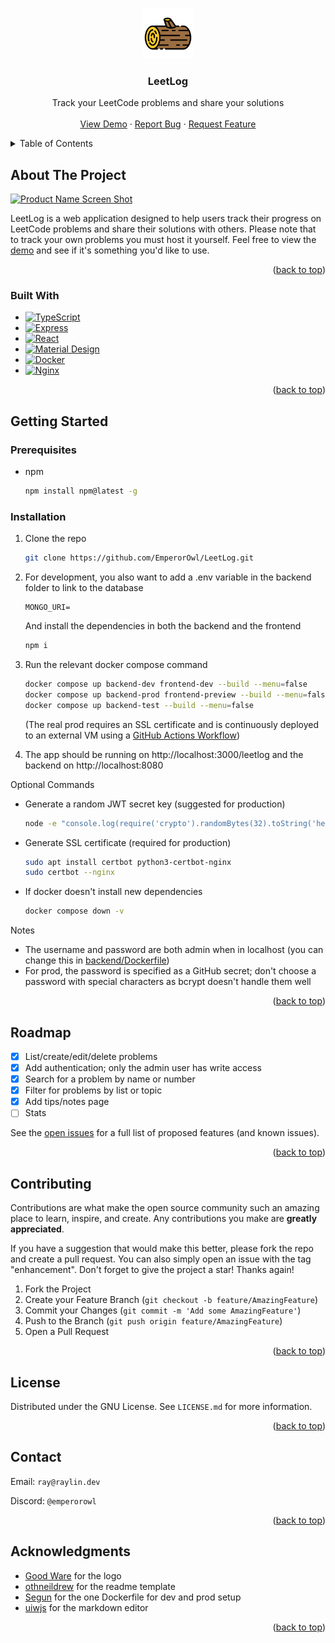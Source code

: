 <a id="readme-top"></a>



<!-- PROJECT LOGO -->
<br />
<div align="center">
  <a href="https://github.com/EmperorOwl/LeetLog">
    <img src="frontend/public/logo.png" alt="Logo" width="80" height="80">
  </a>

<h3 align="center">LeetLog</h3>

  <p align="center">
    Track your LeetCode problems and share your solutions
    <br />
    <br />
    <a href="https://app.raylin.dev/leetlog">View Demo</a>
    &middot;
    <a href="https://github.com/EmperorOwl/LeetLog/issues/new?labels=bug&template=bug-report---.md">Report Bug</a>
    &middot;
    <a href="https://github.com/EmperorOwl/LeetLog/issues/new?labels=enhancement&template=feature-request---.md">Request Feature</a>
  </p>
</div>



<!-- TABLE OF CONTENTS -->
<details>
  <summary>Table of Contents</summary>
  <ol>
    <li>
      <a href="#about-the-project">About The Project</a>
      <ul>
        <li><a href="#built-with">Built With</a></li>
      </ul>
    </li>
    <li>
      <a href="#getting-started">Getting Started</a>
      <ul>
        <li><a href="#prerequisites">Prerequisites</a></li>
        <li><a href="#installation">Installation</a></li>
      </ul>
    </li>
    <li><a href="#roadmap">Roadmap</a></li>
    <li><a href="#contributing">Contributing</a></li>
    <li><a href="#license">License</a></li>
    <li><a href="#contact">Contact</a></li>
    <li><a href="#acknowledgments">Acknowledgments</a></li>
  </ol>
</details>



<!-- ABOUT THE PROJECT -->

## About The Project

[![Product Name Screen Shot][product-screenshot]](https://app.raylin.dev/leetlog)

LeetLog is a web application designed to help users track their progress on LeetCode problems
and share their solutions with others. Please note that to track your own problems you must host it yourself.
Feel free to view the [demo](https://app.raylin.dev/leetlog) and see if it's something you'd like to use.

<p align="right">(<a href="#readme-top">back to top</a>)</p>

### Built With

* [![TypeScript][TypeScript]][TypeScript-url]
* [![Express][Express.js]][Express-url]
* [![React][React.js]][React-url]
* [![Material Design][Material-Design]][Material-Design-url]
* [![Docker][Docker]][Docker-url]
* [![Nginx][Nginx]][Nginx-url]

<p align="right">(<a href="#readme-top">back to top</a>)</p>



<!-- GETTING STARTED -->

## Getting Started

### Prerequisites

* npm
  ```sh
  npm install npm@latest -g
  ```

### Installation

1. Clone the repo
   ```sh
   git clone https://github.com/EmperorOwl/LeetLog.git
   ```
   
2. For development, you also want to add a .env variable in the backend folder to link to the database
   ```text
   MONGO_URI=
   ```
   And install the dependencies in both the backend and the frontend
   ```sh
   npm i
   ```

3. Run the relevant docker compose command
   ```sh
   docker compose up backend-dev frontend-dev --build --menu=false
   docker compose up backend-prod frontend-preview --build --menu=false
   docker compose up backend-test --build --menu=false
   ```
   (The real prod requires an SSL certificate and is continuously deployed to an external VM using a 
   [GitHub Actions Workflow](https://github.com/EmperorOwl/LeetLog/blob/master/.github/workflows/cd.yaml))

4. The app should be running on http://localhost:3000/leetlog and the backend on http://localhost:8080

Optional Commands

- Generate a random JWT secret key (suggested for production)
  ```sh
  node -e "console.log(require('crypto').randomBytes(32).toString('hex'))"
  ```

- Generate SSL certificate (required for production)
  ```sh
  sudo apt install certbot python3-certbot-nginx
  sudo certbot --nginx
  ```

- If docker doesn't install new dependencies
  ```sh
  docker compose down -v
  ```

Notes

- The username and password are both admin when in localhost 
  (you can change this in [backend/Dockerfile](https://github.com/EmperorOwl/LeetLog/blob/master/backend/Dockerfile))
- For prod, the password is specified as a GitHub secret; don't choose a password with special characters 
  as bcrypt doesn't handle them well

<p align="right">(<a href="#readme-top">back to top</a>)</p>



<!-- ROADMAP -->

## Roadmap

- [x] List/create/edit/delete problems
- [x] Add authentication; only the admin user has write access
- [x] Search for a problem by name or number
- [x] Filter for problems by list or topic
- [x] Add tips/notes page
- [ ] Stats

See the [open issues](https://github.com/EmperorOwl/LeetLog/issues) for a full list of proposed features (and known
issues).

<p align="right">(<a href="#readme-top">back to top</a>)</p>



<!-- CONTRIBUTING -->

## Contributing

Contributions are what make the open source community such an amazing place to learn, inspire, and create. Any
contributions you make are **greatly appreciated**.

If you have a suggestion that would make this better, please fork the repo and create a pull request. You can also
simply open an issue with the tag "enhancement".
Don't forget to give the project a star! Thanks again!

1. Fork the Project
2. Create your Feature Branch (`git checkout -b feature/AmazingFeature`)
3. Commit your Changes (`git commit -m 'Add some AmazingFeature'`)
4. Push to the Branch (`git push origin feature/AmazingFeature`)
5. Open a Pull Request

<p align="right">(<a href="#readme-top">back to top</a>)</p>



<!-- LICENSE -->

## License

Distributed under the GNU License. See `LICENSE.md` for more information.

<p align="right">(<a href="#readme-top">back to top</a>)</p>



<!-- CONTACT -->

## Contact

Email: `ray@raylin.dev`

Discord: `@emperorowl`

<p align="right">(<a href="#readme-top">back to top</a>)</p>



<!-- ACKNOWLEDGMENTS -->

## Acknowledgments

* [Good Ware](https://www.flaticon.com/free-icon/wood_2933617) for the logo
* [othneildrew](https://github.com/othneildrew) for the readme template
* [Segun](https://dev.to/massivebrains/use-same-dockerfile-for-dev-production-1l7f) for the one Dockerfile for dev and
  prod setup
* [uiwjs](https://github.com/uiwjs/react-md-editor) for the markdown editor

<p align="right">(<a href="#readme-top">back to top</a>)</p>



<!-- MARKDOWN LINKS & IMAGES -->
<!-- https://www.markdownguide.org/basic-syntax/#reference-style-links -->

[product-screenshot]: frontend/public/demo.gif

[TypeScript]: https://img.shields.io/badge/TypeScript-007ACC?style=for-the-badge&logo=typescript&logoColor=white

[TypeScript-url]: https://www.typescriptlang.org/

[Express.js]: https://img.shields.io/badge/Express-000000?style=for-the-badge&logo=express&logoColor=white

[Express-url]: https://expressjs.com/

[React.js]: https://img.shields.io/badge/React-20232A?style=for-the-badge&logo=react&logoColor=61DAFB

[React-url]: https://reactjs.org/

[Material-Design]: https://img.shields.io/badge/Material%20Design-757575?style=for-the-badge&logo=material-design&logoColor=white

[Material-Design-url]: https://material.io/

[Docker]: https://img.shields.io/badge/Docker-2496ED?style=for-the-badge&logo=docker&logoColor=white

[Docker-url]: https://www.docker.com/

[Nginx]: https://img.shields.io/badge/Nginx-009639?style=for-the-badge&logo=nginx&logoColor=white

[Nginx-url]: https://www.nginx.com/
